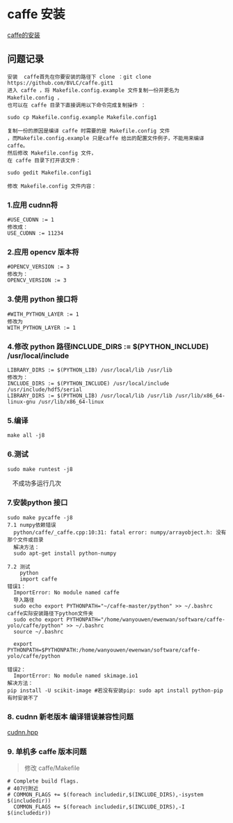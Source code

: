   # caffe 安装
[caffe的安装](https://blog.csdn.net/yhaolpz/article/details/71375762)

   ## 问题记录
    安装  caffe首先在你要安装的路径下 clone ：git clone https://github.com/BVLC/caffe.git1
    进入 caffe ，将 Makefile.config.example 文件复制一份并更名为 Makefile.config ，
    也可以在 caffe 目录下直接调用以下命令完成复制操作 ：

    sudo cp Makefile.config.example Makefile.config1

    复制一份的原因是编译 caffe 时需要的是 Makefile.config 文件
    ，而Makefile.config.example 只是caffe 给出的配置文件例子，不能用来编译 caffe。
    然后修改 Makefile.config 文件，
    在 caffe 目录下打开该文件：

    sudo gedit Makefile.config1

    修改 Makefile.config 文件内容：

 ### 1.应用 cudnn将
    #USE_CUDNN := 1
    修改成： 
    USE_CUDNN := 11234
### 2.应用 opencv 版本将
    #OPENCV_VERSION := 3 
    修改为： 
    OPENCV_VERSION := 3

### 3.使用 python 接口将
    #WITH_PYTHON_LAYER := 1 
    修改为 
    WITH_PYTHON_LAYER := 1
    
### 4.修改 python 路径INCLUDE_DIRS := $(PYTHON_INCLUDE) /usr/local/include
    LIBRARY_DIRS := $(PYTHON_LIB) /usr/local/lib /usr/lib 
    修改为： 
    INCLUDE_DIRS := $(PYTHON_INCLUDE) /usr/local/include /usr/include/hdf5/serial
    LIBRARY_DIRS := $(PYTHON_LIB) /usr/local/lib /usr/lib /usr/lib/x86_64-linux-gnu /usr/lib/x86_64-linux

### 5.编译
    make all -j8

### 6.测试
    sudo make runtest -j8
    不成功多运行几次

### 7.安装python 接口

    sudo make pycaffe -j8
    7.1 numpy依赖错误
      python/caffe/_caffe.cpp:10:31: fatal error: numpy/arrayobject.h: 没有那个文件或目录
      解决方法：
      sudo apt-get install python-numpy

    7.2 测试  
        python
        import caffe
    错误1：
      ImportError: No module named caffe
      导入路径
      sudo echo export PYTHONPATH="~/caffe-master/python" >> ~/.bashrc caffe实际安装路径下python文件夹
      sudo echo export PYTHONPATH="/home/wanyouwen/ewenwan/software/caffe-yolo/caffe/python" >> ~/.bashrc
      source ~/.bashrc
      
      export PYTHONPATH=$PYTHONPATH:/home/wanyouwen/ewenwan/software/caffe-yolo/caffe/python

    错误2：
      ImportError: No module named skimage.io1 
    解决方法：
    pip install -U scikit-image #若没有安装pip: sudo apt install python-pip
    有时安装不了
### 8. cudnn 新老版本 编译错误兼容性问题
[cudnn.hpp](https://github.com/Ewenwan/MVision/blob/master/darknect/caffe/caffe_src_change/cudnn.hpp)

### 9. 单机多 caffe 版本问题

> 修改 caffe/Makefile

    # Complete build flags.
    # 407行附近
    # COMMON_FLAGS += $(foreach includedir,$(INCLUDE_DIRS),-isystem $(includedir))
      COMMON_FLAGS += $(foreach includedir,$(INCLUDE_DIRS),-I $(includedir))
      
      
